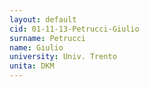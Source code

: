 ```yaml
---
layout: default 
cid: 01-11-13-Petrucci-Giulio
surname: Petrucci
name: Giulio
university: Univ. Trento
unita: DKM
---
```

